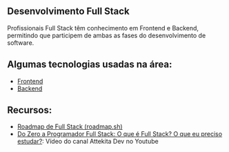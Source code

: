 ## Desenvolvimento Full Stack

Profissionais Full Stack têm conhecimento em Frontend e Backend, permitindo que participem de ambas as fases do desenvolvimento de software.

## Algumas tecnologias usadas na área:

-   [Frontend](./frontend.md)
-   [Backend](./backend.md)

## Recursos:

-   [Roadmap de Full Stack (roadmap.sh)](https://roadmap.sh/full-stack)
-   [Do Zero a Programador Full Stack: O que é Full Stack? O que eu preciso estudar?](https://www.youtube.com/watch?v=KE9TSDqh6iw): Vídeo do canal Attekita Dev no Youtube
